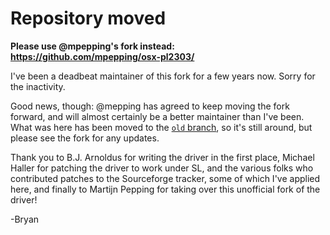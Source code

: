 # Repository moved

**Please use @mpepping's fork instead: https://github.com/mpepping/osx-pl2303/**

I've been a deadbeat maintainer of this fork for a few years now. Sorry for the inactivity.

Good news, though: @mepping has agreed to keep moving the fork forward, and will almost certainly be a better maintainer than I've been. What was here has been moved to the [`old` branch](https://github.com/berg/osx-pl2303/tree/old), so it's still around, but please see the fork for any updates.

Thank you to B.J. Arnoldus for writing the driver in the first place, Michael Haller for patching the driver to work under SL, and the various folks who contributed patches to the Sourceforge tracker, some of which I've applied here, and finally to Martijn Pepping for taking over this unofficial fork of the driver!

-Bryan
